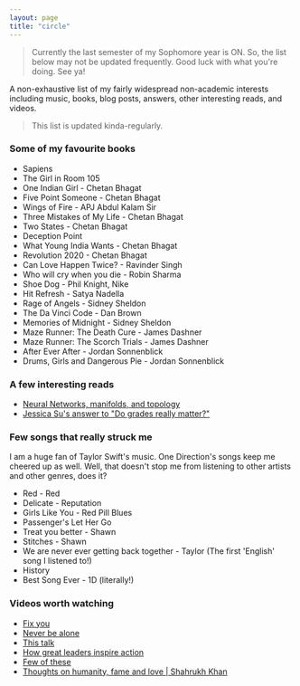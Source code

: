 ```yaml
---
layout: page
title: "circle"
---
```


> Currently the last semester of my Sophomore year is ON. So, the list below may not be updated frequently. Good luck with what you're doing. See ya!

A non-exhaustive list of my fairly widespread non-academic interests including music, books, blog posts, answers, other interesting reads, and videos.

> This list is updated kinda-regularly.

### Some of my favourite books
* Sapiens
* The Girl in Room 105
* One Indian Girl - Chetan Bhagat
* Five Point Someone - Chetan Bhagat
* Wings of Fire - APJ Abdul Kalam Sir
* Three Mistakes of My Life - Chetan Bhagat
* Two States - Chetan Bhagat
* Deception Point
* What Young India Wants - Chetan Bhagat
* Revolution 2020 - Chetan Bhagat
* Can Love Happen Twice? - Ravinder Singh
* Who will cry when you die - Robin Sharma
* Shoe Dog - Phil Knight, Nike
* Hit Refresh - Satya Nadella
* Rage of Angels - Sidney Sheldon
* The Da Vinci Code - Dan Brown
* Memories of Midnight - Sidney Sheldon
* Maze Runner: The Death Cure - James Dashner
* Maze Runner: The Scorch Trials - James Dashner
* After Ever After - Jordan Sonnenblick
* Drums, Girls and Dangerous Pie - Jordan Sonnenblick


### A few interesting reads
* [Neural Networks, manifolds, and topology](http://colah.github.io/posts/2014-03-NN-Manifolds-Topology/)
* [Jessica Su's answer to "Do grades really matter?"](https://qr.ae/TUGTI8)

### Few songs that really struck me
I am a huge fan of Taylor Swift's music. One Direction's songs keep me cheered up as well. Well, that doesn't stop me from listening to other artists and other genres, does it?
* Red - Red
* Delicate - Reputation
* Girls Like You - Red Pill Blues
* Passenger's Let Her Go
* Treat you better - Shawn
* Stitches - Shawn
* We are never ever getting back together - Taylor (The first 'English' song I listened to!)
* History
* Best Song Ever - 1D (literally!)

### Videos worth watching
* [Fix you](https://www.youtube.com/watch?v=AEp08vVYreg)
* [Never be alone](https://www.youtube.com/watch?v=N7VCLNBNJQs)
* [This talk](https://www.youtube.com/watch?v=arj7oStGLkU)
* [How great leaders inspire action](https://www.youtube.com/watch?v=qp0HIF3SfI4)
* [Few of these](https://www.youtube.com/watch?v=iG9CE55wbtY&list=PL70DEC2B0568B5469)
* [Thoughts on humanity, fame and love \| Shahrukh Khan](https://www.youtube.com/watch?v=0NV1KdWRHck&t=120s)
